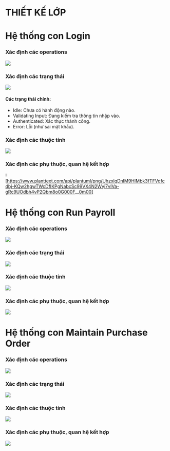 # THIẾT KẾ LỚP

# Hệ thống con Login
### Xác định các operations
![](https://www.planttext.com/api/plantuml/png/R951JiGm34NtEONLLP5cBj056X126caG8n07CAdLHZHE5Jl30d4o5Xo9Av1s2Yt3P6Lzln__E5yVdnjHZ9fyPso78h0BZUFR43sy6HZF0JjNezAM-wJbHGNN8NI4FBKbFNkdesre7eAhpRkPRhjAsXAhiwWX_jw8iqfb4egCdYfurEYuMK6VdQyXrZ_Alv4jIhkVeF8CVIpc50_PV8UC3IqoYBY6XywOOBlqZsyuOhOb-xAdw5tc0v-mAq2hMJwJD0-VLxbUNvwieeBYIKWAyrSUm6NQZDrGJrmBt7DXDhaQlkeR003__mC0)
### Xác định các trạng thái
![](https://www.planttext.com/api/plantuml/png/UhzxlqDnIM9HIMbk3XUGKPAgeEIPafEgf91Oh11i01CAIyp9J4aioSnBL_3CAoWjWKWRmgGTIqioKlDACfE1l1I8d15CphMeABy88cRCnHLieA2hQmVKgc2b03Kq5M8a5r0CB6K4b48oC3C_Jo6uD3avjRWOhiGOKubROcPEQL4gbqDgNWh8Bm00003__mC0)

#### Các trạng thái chính:
- Idle: Chưa có hành động nào.
- Validating Input: Đang kiểm tra thông tin nhập vào.
- Authenticated: Xác thực thành công.
- Error: Lỗi (như sai mật khẩu).

### Xác định các thuộc tính
![](https://www.planttext.com/api/plantuml/png/P8yz3i8m38NtdY87W0jK2BKBKxl02QpMIYmbSMMxOa2SZ84ZSGM2A4K8Zz_xiTxZTc_KG6nEiHeYgBgEFUK3ItANofNRkbbHCYIitSc4ib_mLDndbd75rsgfQ6SBc8q6C9Qr9e26DdeMif3-GqUEs4C6Zz-85AQrwqXjz_RlFyzH4gaIvwBtC2toviUxB-qDvl4rxWa00F__0m00)
### Xác định các phụ thuộc, quan hệ kết hợp
![https://www.planttext.com/api/plantuml/png/UhzxlqDnIM9HIMbk3fTFVdfcdbj-KQw2hgwTWcDfIKPgNabcSc99VX4N2Wyi7vIVa-gRc9UOdbh4vP2Qbm8o0G000F__0m00]

# Hệ thống con Run Payroll
### Xác định các operations
![](https://www.planttext.com/api/plantuml/png/V54n3i8m3DppYgXJaU037H228ZQe13p0j1wGtBYA4qI5U1a3J-8B50WLK22JbJlVdUtBwJmI1zRvabHE8AAdPKLS8-g3qlUN0-MUmE4StH88R1tt4fsotn062XJ5c8sN64hsnZtHXhRZRQ6EAcXdK5iccWH5jbsJcMMHO8CXIjA6-ZHksrQm_qj_ZL2YSPdb74LU4bIFdu1_4UlhdzErEniCXb-6J7Iq5fH8TQ7Gy1wfuQTOeIb4BqoaHarrkyyL003__mC0)
### Xác định các trạng thái
![](https://www.planttext.com/api/plantuml/png/R91D2i8m44RtESNGVQ4sNRcGWWjn5wWN6Df1XFn8ae8zcmkFv1MSD6rHS3VCUyFtCU_dgmqHVHoD5Zn4Wk8yQ2e00wXgNHrHzwF6UBDNE7aN0dIeqKzPs_tJBlZ8j5wfygwd419KE1coCGjoEtVchYakuOqGgeAoF700xA5BBM5BS5RmUgOrq-zIcqI3O3WxaXrkz8DaHWsZfGyi5PcsP8Vqamy0003__mC0)
### Xác định các thuộc tính
![](https://www.planttext.com/api/plantuml/png/N8z12i9034NtSugvW1VeggA2xeezGJeDfJGpaII35kd9N7Wahs25KefP_loNd_zvlKir4CkHN21GzQTu8nuH_TFvUNQ-RmjVc_IfMuG44V-a1XHh892ny4VE3U6okBCCi-tCMRJmbsJOeRZ9BM4LZC941w2G2OnbJJLuNC5mFRT58YQhX0EgReW6qh0FWNEozRl9bPZQNxal0000__y30000)
### Xác định các phụ thuộc, quan hệ kết hợp
![](https://www.planttext.com/api/plantuml/png/UhzxlqDnIM9HIMbk3fThRa5EVcLggeAkhfr2G69bKNvEZdDYJd9fJc99VX4NXWXCNMvgNab0KNvoQd4nK9b3QbuAo3G00000__y30000)

# Hệ thống con Maintain Purchase Order
### Xác định các operations
![](https://www.planttext.com/api/plantuml/png/R5112i8m4Bpt5Q4d1Vk174J4IqyLYWy8oLf3uoOccuA8B_FWa_o2gQrYqJqjExCpE_kutLU1XATuD9aq8WIsZLuUH83AA_3iah5N2UUyxORXRCvPPxKQ8IbGWfaYrsnKAx439ElF7oLv0DdMP6KxqmJ7Kd5MazVOfDsrjGO4Zipeb23uHrsmKnH8ciuyEH0qu7-Sw-YSqLyH6g3thCIzxMyTrFgTQUgYM7vTpbc-2n3oFwIFIU9im06gm2hCirNg-fS-0G00__y30000)
### Xác định các trạng thái
![](https://www.planttext.com/api/plantuml/png/UhzxlqDnIM9HIMbk3XUGKPAge1IGcfUIcPUku5XGK9HVbfYZf91OhE1l09E62AUcG8GDOSBEYNd9gJavC74ZBYv_0mLTNJkW4WKhg5cf2lv5AQb5S1aZe0n47rJ20MWro2K00000__y30000)
### Xác định các thuộc tính
![](https://www.planttext.com/api/plantuml/png/T91H2i8m38RVUufUm0liQO8l0q5X9wXjdCKs6Maw4Dd9VF18Ni4DHeKnyvO_-VylvFDwrqaCIuv1sM1IqkVCzcOIdDW1wwVIK-qqpLtZAjqAU-mMTR9AJcinzttm6zj2Oi8-KaQfz87o9O0QrO9jS00KuaT1Ue6uGIHxFy80ePei0XtmBwDTo2NYxobe8gmaIoZ6IeDNAfDHrO1k_iqN003__mC0)
### Xác định các phụ thuộc, quan hệ kết hợp
![](https://www.planttext.com/api/plantuml/png/UhzxlqDnIM9HIMbk3bT0QL5oHc9ngdzHIcgHWgwkdO9dNbbgNab-KIKMkU3IWeASpDGYBeVKl1IGTW00003__mC0)

